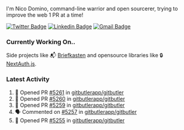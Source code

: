 
I'm Nico Domino, command-line warrior and open sourcerer, trying to improve the web 1 PR at a time!

[![Twitter Badge](https://img.shields.io/badge/-@ndom91-1ca0f1?style=flat-square&labelColor=1ca0f1&logo=twitter&logoColor=white&link=https://twitter.com/ndom91)](https://twitter.com/ndom91) [![Linkedin Badge](https://img.shields.io/badge/-ndom91-blue?style=flat-square&logo=Linkedin&logoColor=white&link=https://www.linkedin.com/in/ndom91/)](https://www.linkedin.com/in/ndom91/) [![Gmail Badge](https://img.shields.io/badge/-yo@ndo.dev-c14438?style=flat-square&logo=mail.ru&logoColor=white&link=mailto:yo@ndo.dev)](mailto:yo@ndo.dev)

### Currently Working On..

Side projects like 📬 [Briefkasten](https://briefkastenhq.com) and opensource libraries like 🔒 [NextAuth.js](https://github.com/nextauthjs/next-auth).

<!--START_SECTION_PROFILE_VIEWS:readme-info-->
<!--END_SECTION_PROFILE_VIEWS:readme-info-->

<!--START_SECTION_DAILY_COMMIT:readme-info-->
<!--END_SECTION_DAILY_COMMIT:readme-info-->

<!--START_SECTION_WEEKLY_COMMIT:readme-info-->
<!--END_SECTION_WEEKLY_COMMIT:readme-info-->

### Latest Activity

<!--START_SECTION:activity-->
1. 💪 Opened PR [#5261](https://github.com/gitbutlerapp/gitbutler/pull/5261) in [gitbutlerapp/gitbutler](https://github.com/gitbutlerapp/gitbutler)
2. 💪 Opened PR [#5260](https://github.com/gitbutlerapp/gitbutler/pull/5260) in [gitbutlerapp/gitbutler](https://github.com/gitbutlerapp/gitbutler)
3. 💪 Opened PR [#5259](https://github.com/gitbutlerapp/gitbutler/pull/5259) in [gitbutlerapp/gitbutler](https://github.com/gitbutlerapp/gitbutler)
4. 🗣 Commented on [#5257](https://github.com/gitbutlerapp/gitbutler/issues/5257#issuecomment-2428519923) in [gitbutlerapp/gitbutler](https://github.com/gitbutlerapp/gitbutler)
5. 💪 Opened PR [#5255](https://github.com/gitbutlerapp/gitbutler/pull/5255) in [gitbutlerapp/gitbutler](https://github.com/gitbutlerapp/gitbutler)
<!--END_SECTION:activity-->
